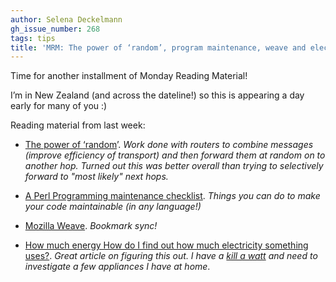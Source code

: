 ```yaml
---
author: Selena Deckelmann
gh_issue_number: 268
tags: tips
title: 'MRM: The power of ‘random’, program maintenance, weave and electricity'
---
```




Time for another installment of Monday Reading Material!

I’m in New Zealand (and across the dateline!) so this is appearing a day early for many of you :)

Reading material from last week:

- [The power of ‘random](https://web.archive.org/web/20100308223508/http://web.mit.edu/newsoffice/2010/network-coding-part1.html)’. *Work done with routers to combine messages (improve efficiency of transport) and then forward them *at random* on to another hop. Turned out this was better overall than trying to selectively forward to "most likely" next hops.*

- [A Perl Programming maintenance checklist](http://www.modernperlbooks.com/mt/2010/02/a-perl-programming-maintenance-checklist.html). *Things you can do to make your code maintainable (in any language!)*

- [Mozilla Weave](https://arstechnica.com/open-source/reviews/2010/02/mozilla-weave-10-take-your-tabs-and-bookmarks-everywhere.ars). *Bookmark sync!*

- [How much energy How do I find out how much electricity something uses?](http://michaelbluejay.com/electricity/howmuch.html). *Great article on figuring this out. I have a [kill a watt](http://www.p3international.com/products/p4400.html) and need to investigate a few appliances I have at home*.


